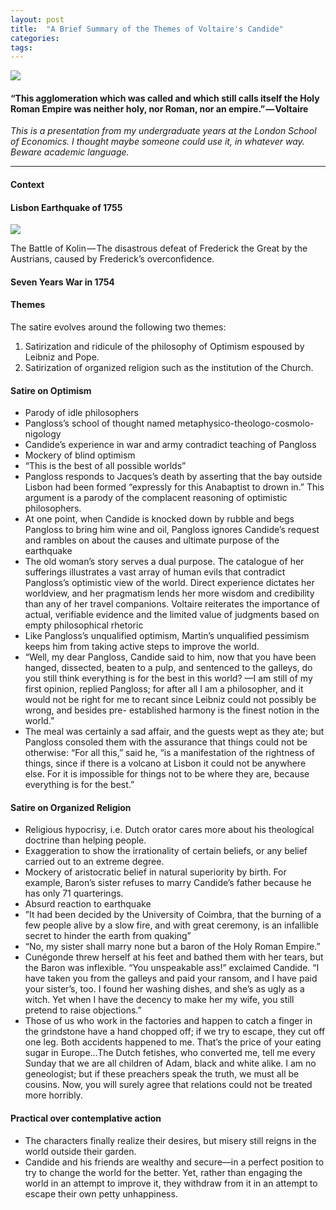 ```yaml
---
layout: post
title:  "A Brief Summary of the Themes of Voltaire's Candide"
categories: 
tags: 
---
```


![](https://cdn-images-1.medium.com/max/2600/1*_PSyJFpEX-MZZlKtT3piAA.jpeg)

#### “This agglomeration which was called and which still calls itself the Holy Roman Empire was neither holy, nor Roman, nor an empire.” — Voltaire

_This is a presentation from my undergraduate years at the London School of Economics. I thought maybe someone could use it, in whatever way. Beware academic language._

---
#### Context

#### Lisbon Earthquake of 1755

![](https://cdn-images-1.medium.com/max/1600/1*PiV50cLW4_1nKgcsEeSSWg.png)

The Battle of Kolin — The disastrous defeat of Frederick the Great by the Austrians, caused by Frederick’s overconfidence.

#### Seven Years War in 1754

#### Themes

The satire evolves around the following two themes:

1. Satirization and ridicule of the philosophy of Optimism espoused by Leibniz and Pope.
2. Satirization of organized religion such as the institution of the Church.

#### Satire on Optimism

- Parody of idle philosophers
- Pangloss’s school of thought named metaphysico-theologo-cosmolo-nigology
- Candide’s experience in war and army contradict teaching of Pangloss
- Mockery of blind optimism
- “This is the best of all possible worlds”
- Pangloss responds to Jacques’s death by asserting that the bay outside Lisbon had been formed “expressly for this Anabaptist to drown in.” This argument is a parody of the complacent reasoning of optimistic philosophers.
- At one point, when Candide is knocked down by rubble and begs Pangloss to bring him wine and oil, Pangloss ignores Candide’s request and rambles on about the causes and ultimate purpose of the earthquake
- The old woman’s story serves a dual purpose. The catalogue of her sufferings illustrates a vast array of human evils that contradict Pangloss’s optimistic view of the world. Direct experience dictates her worldview, and her pragmatism lends her more wisdom and credibility than any of her travel companions. Voltaire reiterates the importance of actual, verifiable evidence and the limited value of judgments based on empty philosophical rhetoric
- Like Pangloss’s unqualified optimism, Martin’s unqualified pessimism keeps him from taking active steps to improve the world.
- “Well, my dear Pangloss, Candide said to him, now that you have been hanged, dissected, beaten to a pulp, and sentenced to the galleys, do you still think everything is for the best in this world? —I am still of my first opinion, replied Pangloss; for after all I am a philosopher, and it would not be right for me to recant since Leibniz could not possibly be wrong, and besides pre- established harmony is the finest notion in the world.”
- The meal was certainly a sad affair, and the guests wept as they ate; but Pangloss consoled them with the assurance that things could not be otherwise: “For all this,” said he, “is a manifestation of the rightness of things, since if there is a volcano at Lisbon it could not be anywhere else. For it is impossible for things not to be where they are, because everything is for the best.”

#### Satire on Organized Religion

- Religious hypocrisy, i.e. Dutch orator cares more about his theological doctrine than helping people.
- Exaggeration to show the irrationality of certain beliefs, or any belief carried out to an extreme degree.
- Mockery of aristocratic belief in natural superiority by birth. For example, Baron’s sister refuses to marry Candide’s father because he has only 71 quarterings.
- Absurd reaction to earthquake
- ”It had been decided by the University of Coimbra, that the burning of a few people alive by a slow fire, and with great ceremony, is an infallible secret to hinder the earth from quaking”
- “No, my sister shall marry none but a baron of the Holy Roman Empire.”
- Cunégonde threw herself at his feet and bathed them with her tears, but the Baron was inflexible. “You unspeakable ass!” exclaimed Candide. “I have taken you from the galleys and paid your ransom, and I have paid your sister’s, too. I found her washing dishes, and she’s as ugly as a witch. Yet when I have the decency to make her my wife, you still pretend to raise objections.”
- Those of us who work in the factories and happen to catch a finger in the grindstone have a hand chopped off; if we try to escape, they cut off one leg. Both accidents happened to me. That’s the price of your eating sugar in Europe…The Dutch fetishes, who converted me, tell me every Sunday that we are all children of Adam, black and white alike. I am no geneologist; but if these preachers speak the truth, we must all be cousins. Now, you will surely agree that relations could not be treated more horribly.

#### Practical over contemplative action

- The characters finally realize their desires, but misery still reigns in the world outside their garden.
- Candide and his friends are wealthy and secure—in a perfect position to try to change the world for the better. Yet, rather than engaging the world in an attempt to improve it, they withdraw from it in an attempt to escape their own petty unhappiness.
